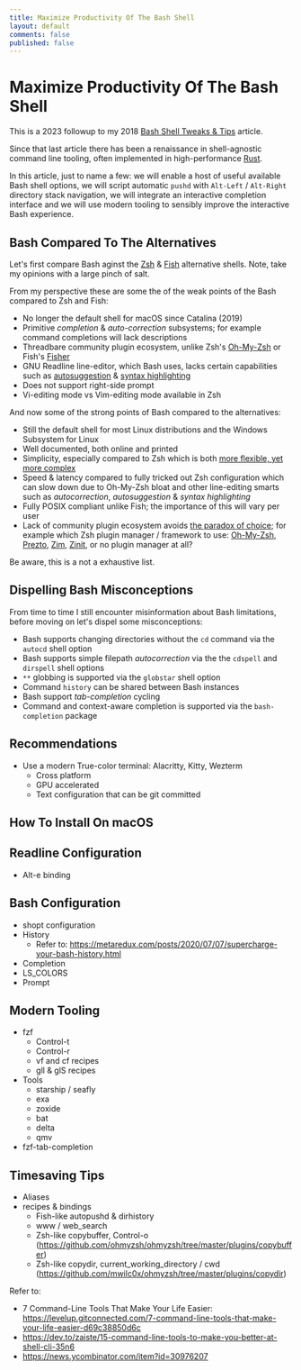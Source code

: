 ```yaml
---
title: Maximize Productivity Of The Bash Shell
layout: default
comments: false
published: false
---
```


Maximize Productivity Of The Bash Shell
=======================================

This is a 2023 followup to my 2018 [Bash Shell Tweaks &
Tips](https://bluz71.github.io/2018/03/15/bash-shell-tweaks-tips.html) article.

Since that last article there has been a renaissance in shell-agnostic command
line tooling, often implemented in high-performance
[Rust](https://www.rust-lang.org).

In this article, just to name a few: we will enable a host of useful available
Bash shell options, we will script automatic `pushd` with `Alt-Left` /
`Alt-Right` directory stack navigation, we will integrate an interactive
completion interface and we will use modern tooling to sensibly improve the
interactive Bash experience.

Bash Compared To The Alternatives
---------------------------------

Let's first compare Bash aginst the [Zsh](https://www.zsh.org) &
[Fish](https://fishshell.com) alternative shells. Note, take my opinions with a
large pinch of salt.

From my perspective these are some the of the weak points of the Bash compared
to Zsh and Fish:

- No longer the default shell for macOS since Catalina (2019)
- Primitive *completion* & *auto-correction* subsystems; for example command
  completions will lack descriptions
- Threadbare community plugin ecosystem, unlike Zsh's
  [Oh-My-Zsh](https://ohmyz.sh) or Fish's
  [Fisher](https://github.com/jorgebucaran/fisher)
- GNU Readline line-editor, which Bash uses, lacks certain capabilities such as
  [autosuggestion](https://github.com/zsh-users/zsh-autosuggestions) & [syntax
  highlighting](https://github.com/zsh-users/zsh-syntax-highlighting)
- Does not support right-side prompt
- Vi-editing mode vs Vim-editing mode available in Zsh

And now some of the strong points of Bash compared to the alternatives:

- Still the default shell for most Linux distributions and the Windows Subsystem
  for Linux
- Well documented, both online and printed
- Simplicity, especially compared to Zsh which is both [more flexible, yet more
  complex](https://thevaluable.dev/zsh-completion-guide-example)
- Speed & latency compared to fully tricked out Zsh configuration which can
  slow down due to Oh-My-Zsh bloat and other line-editing smarts such as
  *autocorrection*, *autosuggestion* & *syntax highlighting*
- Fully POSIX compliant unlike Fish; the importance of this will vary per user
- Lack of community plugin ecosystem avoids [the paradox of
  choice](https://en.wikipedia.org/wiki/The_Paradox_of_Choice); for example
  which Zsh plugin manager / framework to use:
  [Oh-My-Zsh](https://github.com/ohmyzsh),
  [Prezto](https://github.com/sorin-ionescu/prezto),
  [Zim](https://github.com/zimfw/zimfw),
  [Zinit](https://github.com/zdharma-continuum/zinit), or no plugin manager at
  all?

Be aware, this is a not a exhaustive list.

Dispelling Bash Misconceptions
------------------------------

From time to time I still encounter misinformation about Bash limitations,
before moving on let's dispel some misconceptions:

- Bash supports changing directories without the `cd` command via the `autocd`
  shell option
- Bash supports simple filepath *autocorrection* via the the `cdspell` and
  `dirspell` shell options
- `**` globbing is supported via the `globstar` shell option
- Command `history` can be shared between Bash instances
- Bash support *tab-completion* cycling
- Command and context-aware completion is supported via the `bash-completion`
  package

Recommendations
---------------

- Use a modern True-color terminal: Alacritty, Kitty, Wezterm
  - Cross platform
  - GPU accelerated
  - Text configuration that can be git committed

How To Install On macOS
----------------------

Readline Configuration
----------------------

- Alt-e binding

Bash Configuration
------------------

- shopt configuration
- History
  - Refer to: https://metaredux.com/posts/2020/07/07/supercharge-your-bash-history.html
- Completion
- LS_COLORS
- Prompt

Modern Tooling
--------------

- fzf
  - Control-t
  - Control-r
  - vf and cf recipes
  - gll & glS recipes
- Tools
  - starship / seafly
  - exa
  - zoxide
  - bat
  - delta
  - qmv
- fzf-tab-completion

Timesaving Tips
---------------
- Aliases
- recipes & bindings
  - Fish-like autopushd & dirhistory
  - www / web_search
  - Zsh-like copybuffer, Control-o
  (https://github.com/ohmyzsh/ohmyzsh/tree/master/plugins/copybuffer)
  - Zsh-like copydir, current_working_directory / cwd
  (https://github.com/mwilc0x/ohmyzsh/tree/master/plugins/copydir)




Refer to:
  - 7 Command-Line Tools That Make Your Life Easier:
    https://levelup.gitconnected.com/7-command-line-tools-that-make-your-life-easier-d69c38850d6c
  - https://dev.to/zaiste/15-command-line-tools-to-make-you-better-at-shell-cli-35n6
  - https://news.ycombinator.com/item?id=30976207
